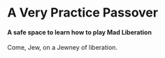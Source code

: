# A Very Practice Passover

#### A safe space to learn how to play Mad Liberation

Come, Jew, on a Jewney of liberation.

